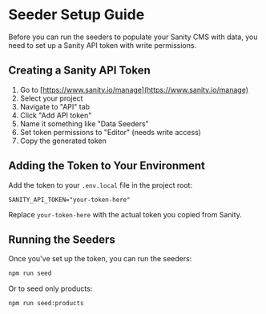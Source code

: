 # Seeder Setup Guide

Before you can run the seeders to populate your Sanity CMS with data, you need to set up a Sanity API token with write permissions.

## Creating a Sanity API Token

1. Go to [https://www.sanity.io/manage](https://www.sanity.io/manage)
2. Select your project 
3. Navigate to "API" tab
4. Click "Add API token"
5. Name it something like "Data Seeders"
6. Set token permissions to "Editor" (needs write access)
7. Copy the generated token

## Adding the Token to Your Environment

Add the token to your `.env.local` file in the project root:

```
SANITY_API_TOKEN="your-token-here"
```

Replace `your-token-here` with the actual token you copied from Sanity.

## Running the Seeders

Once you've set up the token, you can run the seeders:

```bash
npm run seed
```

Or to seed only products:

```bash
npm run seed:products
``` 